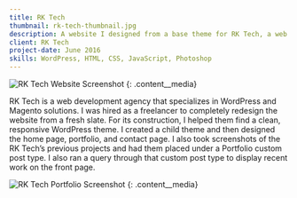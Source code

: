 ```yaml
---
title: RK Tech
thumbnail: rk-tech-thumbnail.jpg
description: A website I designed from a base theme for RK Tech, a web development agency.
client: RK Tech
project-date: June 2016
skills: WordPress, HTML, CSS, JavaScript, Photoshop
---
```


![RK Tech Website Screenshot](../img/rk-tech-1.jpg)
{: .content__media}

RK Tech is a web development agency that specializes in WordPress and Magento solutions. I was hired as a freelancer to completely redesign the website from a fresh slate. For its construction, I helped them find a clean, responsive WordPress theme. I created a child theme and then designed the home page, portfolio, and contact page. I also took screenshots of the RK Tech’s previous projects and had them placed under a Portfolio custom post type. I also ran a query through that custom post type to display recent work on the front page.

![RK Tech Portfolio Screenshot](../img/rk-tech-2.jpg)
{: .content__media}
